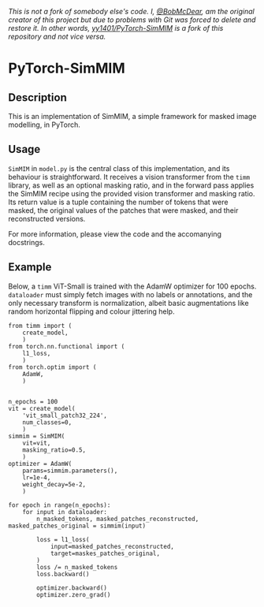 <i>This is not a fork of somebody else's code. I, [@BobMcDear](https://github.com/BobMcDear), am the original creator of this project but due to problems with Git was forced to delete and restore it. In other words, [yy1401/PyTorch-SimMIM](https://github.com/yy1401/PyTorch-SimMIM) is a fork of this repository and not vice versa.</i>

# PyTorch-SimMIM
## Description
This is an implementation of SimMIM, a simple framework for masked image modelling, in PyTorch.

## Usage
```SimMIM``` in ```model.py``` is the central class of this implementation, and its behaviour is straightforward. It receives a vision transformer from the ```timm``` library, 
as well as an optional masking ratio, and in the forward pass applies the SimMIM recipe using the provided vision transformer and masking ratio. Its return value
is a tuple containing the number of tokens that were masked, the original values of the patches that were masked, and their reconstructed versions. 

For more information, please view the code and the accomanying docstrings.

## Example

Below, a ```timm``` ViT-Small is trained with the AdamW optimizer for 100 epochs. ```dataloader``` must simply 
fetch images with no labels or annotations, and the only necessary transform is normalization, albeit basic augmentations like
random horizontal flipping and colour jittering help.

```python3
from timm import (
	create_model,
	)
from torch.nn.functional import (
	l1_loss,
	)
from torch.optim import (
	AdamW,
	)


n_epochs = 100
vit = create_model(
	'vit_small_patch32_224',
	num_classes=0,
	)
simmim = SimMIM(
	vit=vit,
	masking_ratio=0.5,
	)
optimizer = AdamW(
	params=simmim.parameters(),
	lr=1e-4,
	weight_decay=5e-2,
	)

for epoch in range(n_epochs):
	for input in dataloader:
		n_masked_tokens, masked_patches_reconstructed, masked_patches_original = simmim(input)

		loss = l1_loss(
			input=masked_patches_reconstructed,
			target=maskes_patches_original,
		)
		loss /= n_masked_tokens
		loss.backward()
		
		optimizer.backward()
		optimizer.zero_grad()
```

